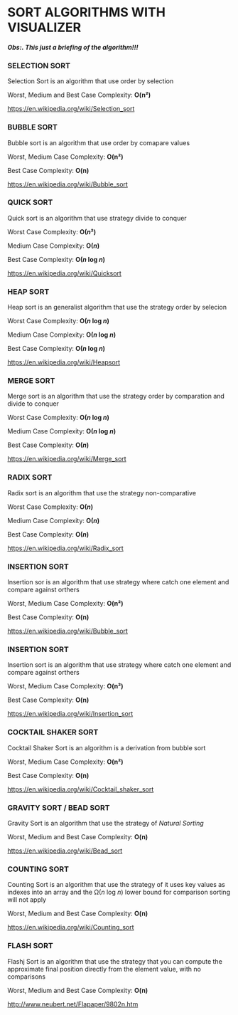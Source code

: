 <h1>SORT ALGORITHMS WITH VISUALIZER</h1>
<p><strong><i>Obs:. This just a briefing of the algorithm!!!</i></strong></p>
<div>
    <h3>SELECTION SORT</h3>
    <p> Selection Sort is an algorithm that use order by selection<p>
    <p>Worst, Medium and Best Case Complexity: <strong>O(n²)</strong>
    <p><a href="https://en.wikipedia.org/wiki/Selection_sort">https://en.wikipedia.org/wiki/Selection_sort</a></p>
</div>

<div>
    <h3>BUBBLE SORT</h3>
    <p> Bubble sort is an algorithm that use order by comapare values<p>
    <p> Worst, Medium Case Complexity: <strong>O(n²)</strong>
    <p> Best Case Complexity: <strong>O(n)</strong>
    <p><a href="https://en.wikipedia.org/wiki/Bubble_sort">https://en.wikipedia.org/wiki/Bubble_sort</a></p>
</div>

<div>
    <h3>QUICK SORT</h3>
    <p> Quick sort is an algorithm that use strategy divide to conquer</p>
    <p> Worst Case Complexity: <strong>O(<i>n</i>²)</strong>
    <p> Medium Case Complexity: <strong>O(<i>n</i>)</strong>
    <p> Best Case Complexity: <strong>O(<i>n</i> log <i>n</i>)</strong>
    <p><a href="https://en.wikipedia.org/wiki/Quicksort">https://en.wikipedia.org/wiki/Quicksort</a></p>
</div>

<div>
    <h3>HEAP SORT</h3>
    <p> Heap sort is an generalist algorithm that use the strategy order by selecion</p>
    <p> Worst Case Complexity: <strong>O(<i>n</i> log <i>n</i>)</strong>
    <p> Medium Case Complexity: <strong>O(<i>n</i> log <i>n</i>)</strong>
    <p> Best Case Complexity: <strong>O(<i>n</i> log <i>n</i>)</strong>
    <p><a href="https://en.wikipedia.org/wiki/Heapsort">https://en.wikipedia.org/wiki/Heapsort</a></p> 
</div>

<div>
    <h3>MERGE SORT</h3>
    <p> Merge sort is an algorithm that use the strategy order by comparation and divide to conquer</p>
    <p> Worst Case Complexity: <strong>O(<i>n</i> log <i>n</i>)</strong>
    <p> Medium Case Complexity: <strong>O(<i>n</i> log <i>n</i>)</strong>
    <p> Best Case Complexity: <strong>O(<i>n</i>)</strong>
    <p><a href="https://en.wikipedia.org/wiki/Merge_sort">https://en.wikipedia.org/wiki/Merge_sort</a></p>     
</div>

<div>
    <h3>RADIX SORT</h3>
    <p> Radix sort is an algorithm that use the strategy non-comparative</p>
    <p> Worst Case Complexity: <strong>O(<i>n</i>)</strong>
    <p> Medium Case Complexity: <strong>O(<i>n</i>)</strong>
    <p> Best Case Complexity: <strong>O(<i>n</i>)</strong>
    <p><a href="https://en.wikipedia.org/wiki/Radix_sort">https://en.wikipedia.org/wiki/Radix_sort</a></p>
</div>

<div>
    <h3>INSERTION SORT</h3>
    <p> Insertion sor is an algorithm that use strategy where catch one element and compare against orthers<p>
    <p> Worst, Medium Case Complexity: <strong>O(n²)</strong>
    <p> Best Case Complexity: <strong>O(n)</strong>
    <p><a href="https://en.wikipedia.org/wiki/Bubble_sort">https://en.wikipedia.org/wiki/Bubble_sort</a></p>
</div>

<div>
    <h3>INSERTION SORT</h3>
    <p> Insertion sort is an algorithm that use strategy where catch one element and compare against orthers<p>
    <p> Worst, Medium Case Complexity: <strong>O(n²)</strong>
    <p> Best Case Complexity: <strong>O(n)</strong>
    <p><a href="https://en.wikipedia.org/wiki/Insertion_sort">https://en.wikipedia.org/wiki/Insertion_sort</a></p>
</div>

<div>
    <h3>COCKTAIL SHAKER SORT</h3>
    <p> Cocktail Shaker Sort is an algorithm is a derivation from bubble sort<p>
    <p> Worst, Medium Case Complexity: <strong>O(n²)</strong>
    <p> Best Case Complexity: <strong>O(n)</strong>
    <p><a href="https://en.wikipedia.org/wiki/Cocktail_shaker_sort">https://en.wikipedia.org/wiki/Cocktail_shaker_sort</a></p>
</div>

<div>
    <h3>GRAVITY SORT / BEAD SORT</h3>
    <p> Gravity Sort is an algorithm that use the strategy of <i>Natural Sorting</i><p>
    <p>Worst, Medium and Best Case Complexity: <strong>O(n)</strong>
    <p><a href="https://en.wikipedia.org/wiki/Bead_sort">https://en.wikipedia.org/wiki/Bead_sort</a></p>
</div>

<div>
    <h3>COUNTING SORT</h3>
    <p> Counting Sort is an algorithm that use the strategy of  it uses key values as indexes into an array and the Ω(<i>n</i> log <i>n</i>) lower bound for comparison sorting will not apply<p>
    <p>Worst, Medium and Best Case Complexity: <strong>O(n)</strong>
    <p><a href="https://en.wikipedia.org/wiki/Counting_sort">https://en.wikipedia.org/wiki/Counting_sort</a></p>
</div>


<div>
    <h3>FLASH SORT</h3>
    <p> Flashj Sort is an algorithm that use the strategy that you can compute the approximate final position directly from the element value, with no comparisons<p>
    <p>Worst, Medium and Best Case Complexity: <strong>O(n)</strong>
    <p><a href="http://www.neubert.net/Flapaper/9802n.htm">http://www.neubert.net/Flapaper/9802n.htm</a></p>
</div>





